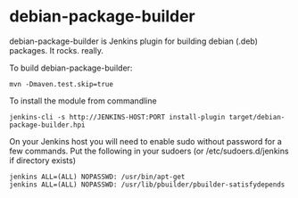 debian-package-builder
======================

debian-package-builder is Jenkins plugin for building debian (.deb) packages.
It rocks. really.

To build debian-package-builder:

	mvn -Dmaven.test.skip=true

To install the module from commandline 

	jenkins-cli -s http://JENKINS-HOST:PORT install-plugin target/debian-package-builder.hpi


On your Jenkins host you will need to enable sudo without password for a few commands. Put the following in your sudoers (or /etc/sudoers.d/jenkins if directory exists)

	jenkins ALL=(ALL) NOPASSWD: /usr/bin/apt-get
	jenkins ALL=(ALL) NOPASSWD: /usr/lib/pbuilder/pbuilder-satisfydepends


